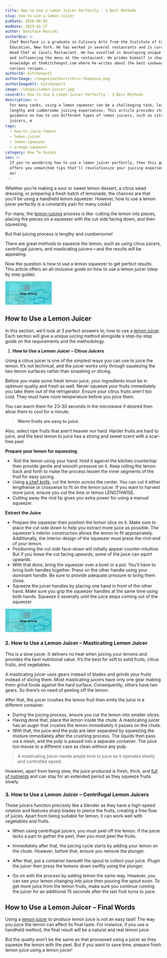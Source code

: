```yaml
---
title: How to Use a Lemon Juicer Perfectly - 3 Best Methods
slug: how-to-use-a-lemon-juicer
pubDate: 2020-06-02
modDate: 2025-01-27
author: Boniface Muriuki
authorBio: >-
  Chef Boniface is a graduate in Culinary Arts from the Institute of Culinary
  Education, New York. He has worked in several restaurants and is currently the
  Head Chef at Cavali Restaurant. He has excelled in developing unique recipes
  and influencing the menu at the restaurant. He prides himself in sharing his
  knowledge at thekitchenpot.com where he writes about the best cookware for
  various recipes..
authorId: kitchenpot1
authorImage: /images/authors/chris-thompson.png
authorImageAlt: kitchenpot1
image: /images/Lemon-juicer.jpg
coverAlt: How to Use a Lemon Juicer Perfectly - 3 Best Methods
description: >-
  For many cooks, using a lemon squeezer can be a challenging task, leading to
  lengthy and cumbersome juicing experiences. This article provides step-by-step
  guidance on how to use different types of lemon juicers, such as citrus
  juicers, m
tags:
  - how-to-juice-lemons
  - lemon-juicer
  - lemon-squeezer
  - orange-squeezer
category: How To Guides
seo: >-
  If you're wondering how to use a lemon juicer perfectly, then this guide
  offers you unmatched tips that'll revolutionize your juicing experience. Read
  on!
---
```


Whether you’re making a sour or sweet lemon dessert, a citrus salad dressing, or preparing a fresh batch of lemonade, the chances are that you’ll be using a handheld lemon squeezer. However, how to use a lemon juicer perfectly is a constantly pain for many cooks!

For many, the [lemon-juicing](https://en.wikipedia.org/wiki/Lemon_squeezer) process is like: cutting the lemon into pieces, placing the pieces on a squeezer with the cut side facing down, and then squeezing.

But that juicing process is lengthy and cumbersome!

There are great methods to squeeze the lemon, such as using citrus juicers, centrifugal juicers, and masticating juicers—and the results will be appealing. 

Now the question is how to use a lemon squeezer to get perfect results. This article offers an all-inclusive guide on how to use a lemon juicer (step by step guide).

![How to use a lemon juicer](images/portablegasgrill.jpg)

## How to Use a Lemon Juicer

In this section, we’ll look at 3 perfect answers to; how to use a [lemon juicer](https://www.countryliving.com/food-drinks/a43942/best-way-to-use-lemon-juicer/). Each section will give a unique juicing method alongside a step-by-step guide on the requirements and the methodology.

1.  **How to Use a Lemon Juicer – Citrus Juicers**

Using a citrus juicer is one of the simplest ways you can use to juice the lemon. It’s not technical, and the juicer works only through squeezing the two lemon surfaces rather than smashing or slicing.

Before you make some fresh lemon juice, your ingredients must be in optimum quality and fresh as well. Never squeeze your fruits immediately you take them out of the refrigerator. Ensure your citrus fruits aren’t too cold. They must have room temperature before you juice them.

You can warm them for 23-30 seconds in the microwave if desired then allow them to cool for a minute.

> **Warm fruits are easy to juice.**

Also, select ripe fruits that aren’t heavier nor hard. Harder fruits are hard to juice, and the best lemon to juice has a strong and sweet scent with a scar-free peel.

**Prepare your lemon for squeezing**.

-    Roll the lemon using your hand. Hold it against the kitchen countertop then provide gentle and smooth pressure on it. Keep rolling the lemon back and forth to make the process lessen the inner segments of the fruit for easy juicing.
-   Using [a chef knife](https://thekitchenpot.com/blog/best-knife-set-under-100//), cut the lemon across the center. You can cut it either lengthwise or crosswise to fit on the lemon juicer. If you want to harvest more juice, ensure you cut the lime or lemon LENGTHWISE.
-   Cutting away the rind tip gives you extra power for using a manual squeezer.

**Extract the Juice** 

-   Prepare the squeezer then position the lemon slice on it. Make sure to place the cut side down to help you extract more juice as possible. The squeezer’s interior construction allows the lemon to fit appropriately. Additionally, the interior design of the squeezer must press the rind-end of your lemon.
-   Positioning the cut side face-down will initially appear counter-intuitive. But if you leave the cut facing upwards, some of the juice can squirt upwards.
-   With that done, bring the squeezer over a bowl or a pot. You’ll have to bring both handles together. Press on the other handle using your dominant handle. Be sure to provide adequate pressure to bring them close.
-   Squeeze the juicer handles by placing one hand in front of the other hand. Make sure you grip the squeezer handles at the same time using both hands. Squeeze it severally until the juice stops coming out of the squeezer.

![](images/portablegasgrill.jpg)

### **2\. How to Use a Lemon Juicer – Masticating Lemon Juicer**

This is a slow juicer. It delivers no heat when juicing your lemons and provides the best nutritional value. It’s the best for soft to solid fruits, citrus fruits, and vegetables.

A masticating juicer uses gears instead of blades and grinds your fruits instead of slicing them. Most masticating juicers have only one gear making them grind foods against the hard surface. Consequently, others have two gears. So there’s no need of peeling off the lemon.

After that, the juicer crushes the lemon fruit then emits the juice in a different container.

-   During the juicing process, ensure you cut the lemon into smaller slices. 
-   Having done that, place the lemon inside the chute. A masticating juicer has an auger that crushes the lemon immediately it passes on the chute.
-   With that, the juice and the pulp are later separated by squeezing the mixture immediately after the crushing process. The liquids then pass via a mesh, and the pulp is passed into a separate container. The juice too moves to a different case as clean without any pulp.

> A masticating juicer needs ample time to juice as it operates slowly and controlled speed.

However, apart from being slow, the juice produced is fresh, thick, and [full of nutrients](https://www.healthline.com/nutrition/foods/lemons) and can stay for an extended period as they squeeze fruits slowly.

### **3\. How to Use a Lemon Juicer – Centrifugal Lemon Juicers** 

These juicers function precisely like a blender as they have a high-speed rotation and features sharp blades to pierce the fruits, creating a free flow of juices. Apart from being suitable for lemon, it can work well with vegetables and fruits.

-   When using centrifugal juicers, you must peel off the lemon. If the juicer lacks a part to gather the peel, then you must peel the fruits.
-   Immediately after that, the juicing cycle starts by adding your lemon on the chute. However, before that, ensure you remove the plunger.

-   After that, put a container beneath the spout to collect your juice. Plugin the juicer then press the lemons down swiftly using the plunger.
-   Go on with the process by adding lemon the same way. However, you can see your lemon changing into juice then pouring the spout soon. To get more juice from the lemon fruits, make sure you continue running the juicer for an additional 15 seconds after the last fruit turns to juice.

## **How to Use a Lemon Juicer – Final Words** 

Using a [lemon juicer](https://www.wikihow.com/Juice-a-Lemon) to produce lemon juice is not an easy task! The way you juice the lemon can affect its final taste. For instance, if you use a handheld method, the final result will be a natural and real lemon juice. 

But the quality won’t be the same as that processed using a juicer as they squeeze the lemon with the peel. But if you want to save time, prepare fresh lemon juice using a lemon juicer!
